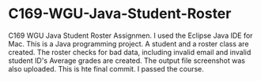 # C169-WGU-Java-Student-Roster
C169 WGU Java Student Roster Assignmen. I used the Eclipse Java IDE for Mac. 
This is a Java programming project. A student and a roster class are created.
The roster checks for bad data, including invalid email and invalid student ID's
Average grades are created. The output file screenshot was also uploaded.
This is hte final commit. I passed the course.
